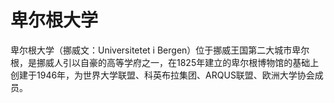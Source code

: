# 卑尔根大学

卑尔根大学（挪威文：Universitetet i Bergen）位于挪威王国第二大城市卑尔根，是挪威人引以自豪的高等学府之一，在1825年建立的卑尔根博物馆的基础上创建于1946年，为世界大学联盟、科英布拉集团、ARQUS联盟、欧洲大学协会成员。